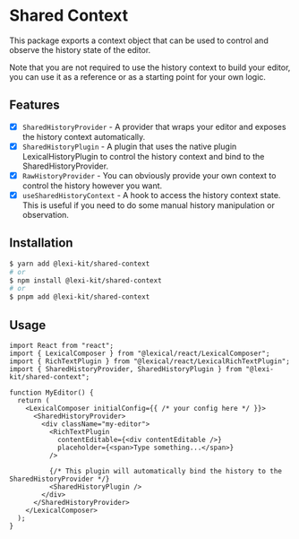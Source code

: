 # Shared Context

This package exports a context object that can be used to control and observe the history state of the editor.

Note that you are not required to use the history context to build your editor,
you can use it as a reference or as a starting point for your own logic.



## Features

- [x] `SharedHistoryProvider` - A provider that wraps your editor and exposes the history context automatically.
- [x] `SharedHistoryPlugin` - A plugin that uses the native plugin LexicalHistoryPlugin to control the history context and bind to the SharedHistoryProvider.
- [x] `RawHistoryProvider` - You can obviously provide your own context to control the history however you want.
- [x] `useSharedHistoryContext` -  A hook to access the history context state. This is useful if you need to do some
  manual history manipulation or observation.

## Installation

```sh
$ yarn add @lexi-kit/shared-context
# or
$ npm install @lexi-kit/shared-context
# or
$ pnpm add @lexi-kit/shared-context
```

## Usage

```tsx
import React from "react";
import { LexicalComposer } from "@lexical/react/LexicalComposer";
import { RichTextPlugin } from "@lexical/react/LexicalRichTextPlugin";
import { SharedHistoryProvider, SharedHistoryPlugin } from "@lexi-kit/shared-context";

function MyEditor() {
  return (
    <LexicalComposer initialConfig={{ /* your config here */ }}>
      <SharedHistoryProvider>
        <div className="my-editor">
          <RichTextPlugin
            contentEditable={<div contentEditable />}
            placeholder={<span>Type something...</span>}
          />

          {/* This plugin will automatically bind the history to the SharedHistoryProvider */}
          <SharedHistoryPlugin />
        </div>
      </SharedHistoryProvider>
    </LexicalComposer>
  );
}
```

